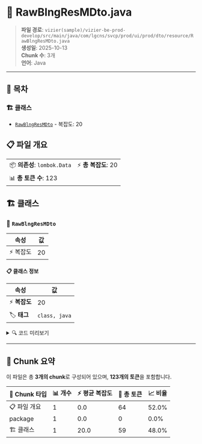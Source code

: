 # 📄 RawBlngResMDto.java

> **파일 경로**: `vizier(sample)/vizier-be-prod-develop/src/main/java/com/lgcns/svcp/prod/ui/prod/dto/resource/RawBlngResMDto.java`  
> **생성일**: 2025-10-13  
> **Chunk 수**: 3개  
> **언어**: Java
---

## 📑 목차

### 🏗️ 클래스
- [`RawBlngResMDto`](#class-rawblngresmdto) - 복잡도: 20

## 📋 파일 개요

| | |
|--|--|
| 📦 **의존성**: `lombok.Data` | ⚡ **총 복잡도**: 20 |
| 📊 **총 토큰 수**: 123 |  |



## 🏗️ 클래스

### <a id="class-rawblngresmdto"></a>🎯 `RawBlngResMDto`

| 속성 | 값 |
|------|----|
| ⚡ 복잡도 | 20 |



#### 📋 클래스 정보

| 속성 | 값 |
|------|----|
| ⚡ **복잡도** | 20 || 📍 **라인 범위** | 6-6 |
| 🏷️ **태그** | `class, java` |

<details>
<summary>🔍 코드 미리보기</summary>

```java
public class RawBlngResMDto {
	private String prodUuid;
	private String svcFctrCd;
	private String svcFctrNm;
	private String svcFctrClssCd;
	private String svcFctrClssDetlCd;
	private String svcFctrLnwlEtcCd;
	private String svcFctrCallKdCd;
	private String svcFctrCallKdDetlCd;
	private String usePlcyYn;
	private String rawSvcFctrCd;
	private String svcFctrKdDetlCd;
	private String svcFctrKdCd;
	private String rtmSysAplyYn;
	private String valdEndDtm;
	private String rgstUsr;
	private String rgstDtm;
	private String updUsr;
	private String updDtm;
}...
```

**Chunk 정보**
- 🆔 **ID**: `23e3f75521b4`
- 📍 **라인**: 6-6
- 📊 **토큰**: 59
- 🏷️ **태그**: `class, java`

</details>

---





## 🧩 Chunk 요약

이 파일은 총 **3개의 chunk**로 구성되어 있으며, **123개의 토큰**을 포함합니다.

| 🧩 Chunk 타입 | 📊 개수 | ⚡ 평균 복잡도 | 📝 총 토큰 | 📈 비율 |
|---------------|--------|-------------|----------|--------|
| 📋 파일 개요 | 1 | 0.0 | 64 | 52.0% |
| package | 1 | 0.0 | 0 | 0.0% |
| 🏗️ 클래스 | 1 | 20.0 | 59 | 48.0% |

